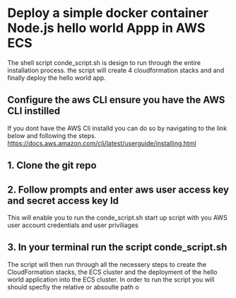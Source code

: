 # Deploy a simple docker container Node.js hello world Appp in AWS ECS

The shell script conde_script.sh is design to run through the entire installation process. the script will create 4 cloudformation stacks and and finally deploy the hello world app.

## Configure the aws CLI ensure you have the AWS CLI instilled 
If you dont have the AWS Cli installd you can do so by navigating to the link below and following the steps.
https://docs.aws.amazon.com/cli/latest/userguide/installing.html


## 1. Clone the git repo

## 2. Follow prompts and enter aws user access key and secret access key Id
This will enable you to run the conde_script.sh  start up script with you AWS user account credentials and user priviliages


## 3. In your terminal run the script conde_script.sh 
The script will then run through all the  necessery steps to create the CloudFormation stacks, the ECS cluster and the deployment of the hello world application into the  ECS cluster. 
In order to run the script you will should  specfiy the relative or absoulte path o

